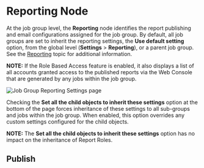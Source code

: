# Reporting Node

At the job group level, the **Reporting** node identifies the report publishing and email
configurations assigned for the job group. By default, all job groups are set to inherit the
reporting settings, the **Use default setting** option, from the global level (**Settings** >
**Reporting**), or a parent job group. See the
[Reporting](/docs/accessanalyzer/11.6/admin/settings/reporting.md)
topic for additional information.

**NOTE:** If the Role Based Access feature is enabled, it also displays a list of all accounts
granted access to the published reports via the Web Console that are generated by any jobs within
the job group.

![Job Group Reporting Settings page](/img/product_docs/accessanalyzer/11.6/admin/settings/reporting.webp)

Checking the **Set all the child objects to inherit these settings** option at the bottom of the
page forces inheritance of these settings to all sub-groups and jobs within the job group. When
enabled, this option overrides any custom settings configured for the child objects.

**NOTE:** The **Set all the child objects to inherit these settings** option has no impact on the
inheritance of Report Roles.

## Publish
